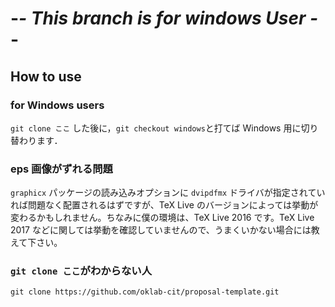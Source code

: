 -*- This branch is for windows User -*-
================================
How to use
----------
### for Windows users
`git clone ここ` した後に，`git checkout windows`と打てば Windows 用に切り替わります．

### eps 画像がずれる問題
`graphicx` パッケージの読み込みオプションに `dvipdfmx` ドライバが指定されていれば問題なく配置されるはずですが、TeX Live のバージョンによっては挙動が変わるかもしれません。ちなみに僕の環境は、TeX Live 2016 です。TeX Live 2017 などに関しては挙動を確認していませんので、うまくいかない場合には教えて下さい。

### `git clone ここ`がわからない人
`git clone https://github.com/oklab-cit/proposal-template.git`
